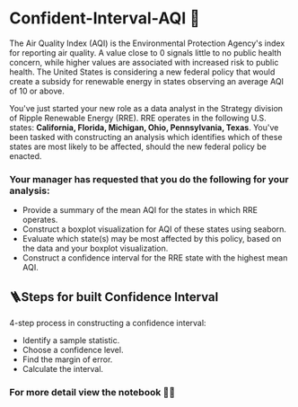 # Confident-Interval-AQI 🌱

The Air Quality Index (AQI) is the Environmental Protection Agency's index for reporting air quality. A value close to 0 signals little to no public health concern, while higher values are associated with increased risk to public health. The United States is considering a new federal policy that would create a subsidy for renewable energy in states observing an average AQI of 10 or above.

You've just started your new role as a data analyst in the Strategy division of Ripple Renewable Energy (RRE). RRE operates in the following U.S. states: **California, Florida, Michigan, Ohio, Pennsylvania, Texas**. You've been tasked with constructing an analysis which identifies which of these states are most likely to be affected, should the new federal policy be enacted.

### Your manager has requested that you do the following for your analysis:

*  Provide a summary of the mean AQI for the states in which RRE operates.
*  Construct a boxplot visualization for AQI of these states using seaborn.
*  Evaluate which state(s) may be most affected by this policy, based on the data and your boxplot visualization.
*  Construct a confidence interval for the RRE state with the highest mean AQI.

## 🪜Steps for built Confidence Interval

4-step process in constructing a confidence interval:

*  Identify a sample statistic.
*  Choose a confidence level.
*  Find the margin of error.
*  Calculate the interval.

### For more detail view the notebook 🔗🔗
